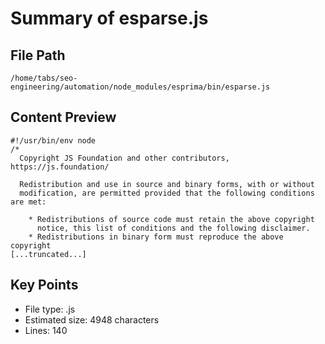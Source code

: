 # Summary of esparse.js
  
## File Path
`/home/tabs/seo-engineering/automation/node_modules/esprima/bin/esparse.js`

## Content Preview
```
#!/usr/bin/env node
/*
  Copyright JS Foundation and other contributors, https://js.foundation/

  Redistribution and use in source and binary forms, with or without
  modification, are permitted provided that the following conditions are met:

    * Redistributions of source code must retain the above copyright
      notice, this list of conditions and the following disclaimer.
    * Redistributions in binary form must reproduce the above copyright
[...truncated...]
```

## Key Points
- File type: .js
- Estimated size: 4948 characters
- Lines: 140

